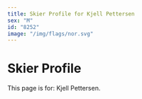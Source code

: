 ```yaml
---
title: Skier Profile for Kjell Pettersen
sex: "M"
id: "8252"
image: "/img/flags/nor.svg" 
---
```


# Skier Profile

This page is for: Kjell Pettersen.
    